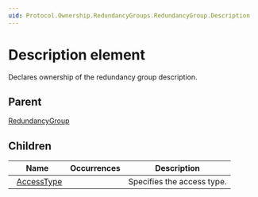 ```yaml
---
uid: Protocol.Ownership.RedundancyGroups.RedundancyGroup.Description
---
```


# Description element

Declares ownership of the redundancy group description.

## Parent

[RedundancyGroup](xref:Protocol.Ownership.RedundancyGroups.RedundancyGroup)

## Children

|Name|Occurrences|Description|
|--- |--- |--- |
|&nbsp;&nbsp;[AccessType](xref:Protocol.Ownership.RedundancyGroups.RedundancyGroup.Description.AccessType)||Specifies the access type.|
